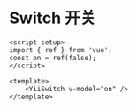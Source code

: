 # Switch 开关

<script setup>
import { ref } from 'vue'
const on = ref(false)
</script>

<ClientOnly>
  <div class="demo-line">
    <YiiSwitch v-model="on" />
  </div>
</ClientOnly>

```vue
<script setup>
import { ref } from 'vue';
const on = ref(false);
</script>

<template>
    <YiiSwitch v-model="on" />
</template>
```
